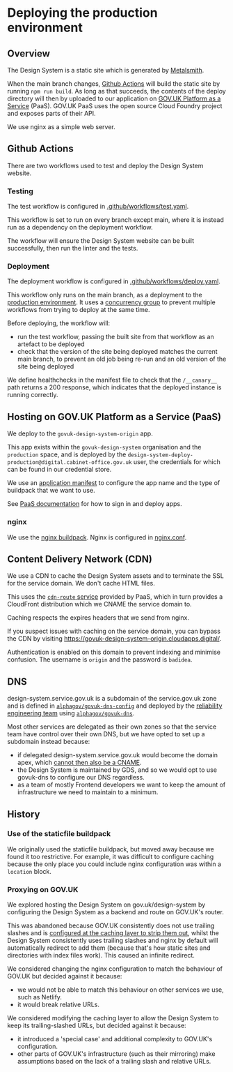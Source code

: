 # Deploying the production environment

## Overview

The Design System is a static site which is generated by
[Metalsmith](http://www.metalsmith.io/).

When the main branch changes, [Github Actions][github-actions] will build the static site by
running `npm run build`. As long as that succeeds, the contents of the deploy
directory will then by uploaded to our application on
[GOV.UK Platform as a Service][paas] (PaaS). GOV.UK PaaS uses the open source Cloud Foundry project and exposes parts of their API.

We use nginx as a simple web server.

## Github Actions

There are two workflows used to test and deploy the Design System website.

### Testing

The test workflow is configured in [.github/workflows/test.yaml](/.github/workflows/test.yaml).

This workflow is set to run on every branch except main, where it is instead run as a dependency on the deployment workflow.

The workflow will ensure the Design System website can be built successfully, then run the linter and the tests.

### Deployment

The deployment workflow is configured in [.github/workflows/deploy.yaml](/.github/workflows/deploy.yaml).

This workflow only runs on the main branch, as a deployment to the [production environment][gh-env]. It uses a [concurrency group][gh-concurrency] to prevent multiple workflows from trying to deploy at the same time.

Before deploying, the workflow will:

- run the test workflow, passing the built site from that workflow as an artefact to be deployed
- check that the version of the site being deployed matches the current main branch, to prevent an old job being re-run and an old version of the site being deployed

We define healthchecks in the manifest file to check that the `/__canary__` path returns a 200 response, which indicates that the deployed instance is running correctly.

## Hosting on GOV.UK Platform as a Service (PaaS)

We deploy to the `govuk-design-system-origin` app.

This app exists within the `govuk-design-system` organisation and the
`production` space, and is deployed by the `design-system-deploy-production@digital.cabinet-office.gov.uk` user, the
credentials for which can be found in our credential store.

We use an [application manifest](/deploy/manifest.yml) to configure the app name
and the type of buildpack that we want to use.

See [PaaS documentation](https://docs.cloud.service.gov.uk/) for how to sign in and deploy apps.

### nginx

We use the [nginx buildpack][nginx-bp]. Nginx is configured in
[nginx.conf](../../deploy/nginx.conf).

## Content Delivery Network (CDN)

We use a CDN to cache the Design System assets and to terminate the SSL for the
service domain. We don't cache HTML files.

This uses the [`cdn-route` service][cdn-route] provided by PaaS, which in turn
provides a CloudFront distribution which we CNAME the service domain to.

Caching respects the expires headers that we send from nginx.

If you suspect issues with caching on the service domain, you can bypass the CDN
by visiting https://govuk-design-system-origin.cloudapps.digital/.

Authentication is enabled on this domain to prevent indexing and minimise
confusion. The username is `origin` and the password is `badidea`.

## DNS

design-system.service.gov.uk is a subdomain of the service.gov.uk zone and is
defined in [`alphagov/govuk-dns-config`][govuk-dns-config] and deployed by the
[reliability engineering team][re-team] using [`alphagov/govuk-dns`][govuk-dns].

Most other services are delegated as their own zones so that the service team
have control over their own DNS, but we have opted to set up a subdomain instead
because:

- if delegated design-system.service.gov.uk would become the domain apex, which
  [cannot then also be a CNAME][cname].
- the Design System is maintained by GDS, and so we would opt to use govuk-dns
  to configure our DNS regardless.
- as a team of mostly Frontend developers we want to keep the amount of
  infrastructure we need to maintain to a minimum.

## History

### Use of the staticfile buildpack

We originally used the staticfile buildpack, but moved away because we found it
too restrictive. For example, it was difficult to configure caching because the
only place you could include nginx configuration was within a `location` block.

### Proxying on GOV.UK

We explored hosting the Design System on gov.uk/design-system by configuring
the Design System as a backend and route on GOV.UK's router.

This was abandoned because GOV.UK consistently does not use trailing slashes and
is [configured at the caching layer to strip them out][varnish-strip], whilst
the Design System consistently uses trailing slashes and nginx by default will
automatically redirect to add them (because that's how static sites and
directories with index files work). This caused an infinite redirect.

We considered changing the nginx configuration to match the behaviour of GOV.UK
but decided against it because:

- we would not be able to match this behaviour on other services we use, such as
  Netlify.
- it would break relative URLs.

We considered modifying the caching layer to allow the Design System to keep its
trailing-slashed URLs, but decided against it because:

- it introduced a 'special case' and additional complexity to GOV.UK's
  configuration.
- other parts of GOV.UK's infrastructure (such as their mirroring) make
  assumptions based on the lack of a trailing slash and relative URLs.

[github-actions]: https://github.com/alphagov/govuk-design-system/actions
[paas]: https://www.cloud.service.gov.uk/
[nginx-bp]: https://github.com/cloudfoundry/nginx-buildpack
[govuk-dns-config]: https://github.com/alphagov/govuk-dns-config/blob/master/service.gov.uk.yaml
[govuk-dns]: https://github.com/alphagov/govuk-dns
[re-team]: https://reliability-engineering.cloudapps.digital/
[cname]: https://serverfault.com/questions/613829/why-cant-a-cname-record-be-used-at-the-apex-aka-root-of-a-domain
[cdn-route]: https://docs.cloud.service.gov.uk/#set-up-a-custom-domain-using-the-cdn-route-service
[varnish-strip]: https://github.com/alphagov/govuk-puppet/blob/22e8fd6ab532febd4a5df30381d3fc215f6e0153/modules/varnish/templates/default.vcl.erb#L31-L37
[gh-env]: https://docs.github.com/en/actions/deployment/targeting-different-environments/using-environments-for-deployment
[gh-concurrency]: https://docs.github.com/en/actions/using-jobs/using-concurrency
